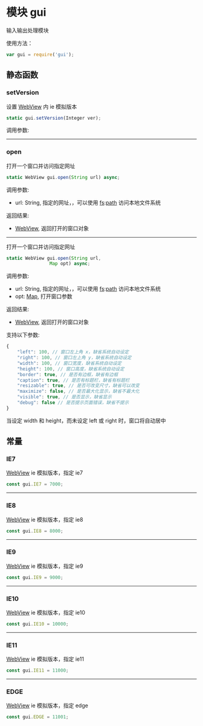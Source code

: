 # 模块 gui
输入输出处理模块

使用方法：
```JavaScript
var gui = require('gui');
```
## 静态函数
        
### setVersion
设置 [WebView](../../object/ifs/WebView.md) 内 ie 模拟版本
```JavaScript
static gui.setVersion(Integer ver);
```

调用参数:

--------------------------
### open
打开一个窗口并访问指定网址
```JavaScript
static WebView gui.open(String url) async;
```

调用参数:
* url: String, 指定的网址，，可以使用 [fs](fs.md):[path](path.md) 访问本地文件系统

返回结果:
* [WebView](../../object/ifs/WebView.md), 返回打开的窗口对象

--------------------------
打开一个窗口并访问指定网址
```JavaScript
static WebView gui.open(String url,
                Map opt) async;
```

调用参数:
* url: String, 指定的网址，，可以使用 [fs](fs.md):[path](path.md) 访问本地文件系统
* opt: [Map](../../object/ifs/Map.md), 打开窗口参数

返回结果:
* [WebView](../../object/ifs/WebView.md), 返回打开的窗口对象

支持以下参数:
```JavaScript
{
    "left": 100, // 窗口左上角 x，缺省系统自动设定
    "right": 100, // 窗口左上角 y，缺省系统自动设定
    "width": 100, // 窗口宽度，缺省系统自动设定
    "height": 100, // 窗口高度，缺省系统自动设定
    "border": true, // 是否有边框，缺省有边框
    "caption": true, // 是否有标题栏，缺省有标题栏
    "resizable": true, // 是否可改变尺寸，缺省可以改变
    "maximize": false, // 是否最大化显示，缺省不最大化
    "visible": true, // 是否显示，缺省显示
    "debug": false // 是否提示页面错误，缺省不提示
}
```
当设定 width 和 height，而未设定 left 或 right 时，窗口将自动居中

## 常量
        
### IE7
[WebView](../../object/ifs/WebView.md) ie 模拟版本，指定 ie7
```JavaScript
const gui.IE7 = 7000;
```

--------------------------
### IE8
[WebView](../../object/ifs/WebView.md) ie 模拟版本，指定 ie8
```JavaScript
const gui.IE8 = 8000;
```

--------------------------
### IE9
[WebView](../../object/ifs/WebView.md) ie 模拟版本，指定 ie9
```JavaScript
const gui.IE9 = 9000;
```

--------------------------
### IE10
[WebView](../../object/ifs/WebView.md) ie 模拟版本，指定 ie10
```JavaScript
const gui.IE10 = 10000;
```

--------------------------
### IE11
[WebView](../../object/ifs/WebView.md) ie 模拟版本，指定 ie11
```JavaScript
const gui.IE11 = 11000;
```

--------------------------
### EDGE
[WebView](../../object/ifs/WebView.md) ie 模拟版本，指定 edge
```JavaScript
const gui.EDGE = 11001;
```

